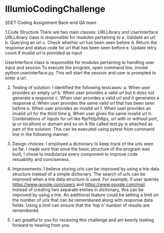 # IllumioCodingChallenge
SDET Coding Assignment Back-end QA team

1.Code Structure
  There are two main classes: URLLibrary and UserInterface
  URLLibrary class is responsible for modules pertaining to 
    a. Validate an url
    b. Querying an url
    c. Check whether url has been seen before
    d. Return the response and status code for url that has been seen before
    e. Update retry count if invalid url is provided as input
  
  UserInterface class is responsible for modules pertaining to handling user input and session
  To execute the program, open command line, invoke python userinterface.py. This will start the session and user is prompted to enter a url.
  
  
2. Testing of solution:
  I identified the following testcases:
    a. When user provides an empty url
    b. When user provides a valid url but it does not generate a response
    c. When user provides a valid url and it generates a response
    d. When user  provides the same valid url that has been seen before
    e. When user provides an invalid url
    f. When user provides an invalid url for the third time
    g. When user gives the same invalid url 
    h. Combinations of inputs for url like ftp/http/https, url with or without port, ip or localhost or domain and so on
  A file called test.py is attached as part of the solution. This can be executed using pytest from command line in 
  the following manner:
  
  
  
3. Design choices:
  I employed a dictionary to keep track of the urls seen so far. I made sure that once the basic structure of the program was built, I chose to modularize every component to improve code resuability and conciseness.
  
4. Improvements:
I believe storing urls can be improved by using a trie data structure instead of a simple dictionary. The search of urls can be improved when a trie data structure is used. For example, if user queries https://www.google.com/users and https://www.google.com/mail. Instead of creating two separate entries in dictionary, this can be improved by using a trie.
An additional feature could be setting a limit on the number of urls that can be remembered along with response data fields. Using a limit can ensure that the 'top n' number of results are remembered.

5. I am greatful to you for receiving this challenge and am keenly looking forward to hearing from you.

  
  
